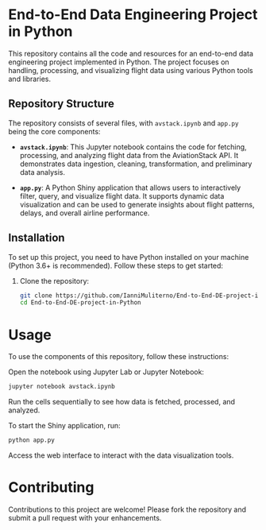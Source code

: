 # End-to-End Data Engineering Project in Python

This repository contains all the code and resources for an end-to-end data engineering project implemented in Python. The project focuses on handling, processing, and visualizing flight data using various Python tools and libraries.

## Repository Structure

The repository consists of several files, with `avstack.ipynb` and `app.py` being the core components:

- **`avstack.ipynb`**: This Jupyter notebook contains the code for fetching, processing, and analyzing flight data from the AviationStack API. It demonstrates data ingestion, cleaning, transformation, and preliminary data analysis.

- **`app.py`**: A Python Shiny application that allows users to interactively filter, query, and visualize flight data. It supports dynamic data visualization and can be used to generate insights about flight patterns, delays, and overall airline performance.

## Installation

To set up this project, you need to have Python installed on your machine (Python 3.6+ is recommended). Follow these steps to get started:

1. Clone the repository:
   ```bash
   git clone https://github.com/IanniMuliterno/End-to-End-DE-project-in-Python.git
   cd End-to-End-DE-project-in-Python

# Usage
To use the components of this repository, follow these instructions:

Open the notebook using Jupyter Lab or Jupyter Notebook:
   ```bash
   jupyter notebook avstack.ipynb
   ```
Run the cells sequentially to see how data is fetched, processed, and analyzed.

To start the Shiny application, run:
```bash
python app.py
```
Access the web interface to interact with the data visualization tools.

# Contributing
Contributions to this project are welcome! Please fork the repository and submit a pull request with your enhancements.
